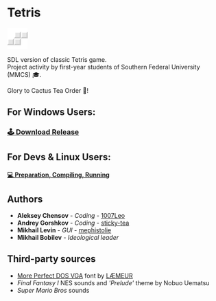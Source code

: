 # Tetris

![Figure](https://github.com/cactus-knights/tetris/blob/master/data/img/favicon.png)

SDL version of classic Tetris game.  
Project activity by first-year students of Southern Federal University (MMCS) 🎓.

Glory to Cactus Tea Order 🌵!

## For Windows Users:
### [🕹️ Download Release](https://github.com/cactus-knights/tetris/releases)

## For Devs & Linux Users:
#### [💻 Preparation, Compiling, Running](https://github.com/cactus-knights/tetris/blob/master/Preparation.md)

## Authors

* **Aleksey Chensov** - *Coding* - [1007Leo](https://github.com/1007Leo)
* **Andrey Gorshkov** - *Coding* - [sticky-tea](https://github.com/sticky-tea)
* **Mikhail Levin** - *GUI* - [mephistolie](https://github.com/mephistolie)
* **Mikhail Bobilev** - *Ideological leader*

## Third-party sources
* [More Perfect DOS VGA](http://laemeur.sdf.org/fonts/) font by [LÆMEUR](http://laemeur.sdf.org/)
* *Final Fantasy I* NES sounds and *'Prelude'* theme by Nobuo Uematsu
* *Super Mario Bros* sounds

